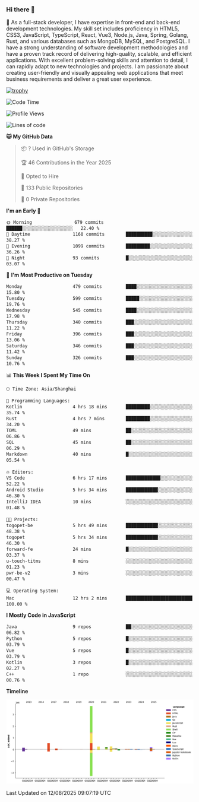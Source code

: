 ### Hi there 👋

🌱 As a full-stack developer, I have expertise in front-end and back-end development technologies. My skill set includes proficiency in HTML5, CSS3, JavaScript, TypeScript, React, Vue3, Node.js, Java, Spring, Golang, Rust, and various databases such as MongoDB, MySQL, and PostgreSQL. I have a strong understanding of software development methodologies and have a proven track record of delivering high-quality, scalable, and efficient applications. With excellent problem-solving skills and attention to detail, I can rapidly adapt to new technologies and projects. I am passionate about creating user-friendly and visually appealing web applications that meet business requirements and deliver a great user experience.

[![trophy](https://github-profile-trophy.vercel.app/?username=elton&rank=SECRET,SSS,SS,S,AAA,AA,A&theme=onedark&no-frame=true&margin-w=10)](https://github.com/ryo-ma/github-profile-trophy)

<!--START_SECTION:waka-->
![Code Time](http://img.shields.io/badge/Code%20Time-1%2C848%20hrs%2050%20mins-blue)

![Profile Views](http://img.shields.io/badge/Profile%20Views-1-blue)

![Lines of code](https://img.shields.io/badge/From%20Hello%20World%20I%27ve%20Written-5.8%20million%20lines%20of%20code-blue)

**🐱 My GitHub Data** 

> 📦 ? Used in GitHub's Storage 
 > 
> 🏆 46 Contributions in the Year 2025
 > 
> 💼 Opted to Hire
 > 
> 📜 133 Public Repositories 
 > 
> 🔑 0 Private Repositories 
 > 
**I'm an Early 🐤** 

```text
🌞 Morning                679 commits         ██████░░░░░░░░░░░░░░░░░░░   22.40 % 
🌆 Daytime                1160 commits        ██████████░░░░░░░░░░░░░░░   38.27 % 
🌃 Evening                1099 commits        █████████░░░░░░░░░░░░░░░░   36.26 % 
🌙 Night                  93 commits          █░░░░░░░░░░░░░░░░░░░░░░░░   03.07 % 
```
📅 **I'm Most Productive on Tuesday** 

```text
Monday                   479 commits         ████░░░░░░░░░░░░░░░░░░░░░   15.80 % 
Tuesday                  599 commits         █████░░░░░░░░░░░░░░░░░░░░   19.76 % 
Wednesday                545 commits         ████░░░░░░░░░░░░░░░░░░░░░   17.98 % 
Thursday                 340 commits         ███░░░░░░░░░░░░░░░░░░░░░░   11.22 % 
Friday                   396 commits         ███░░░░░░░░░░░░░░░░░░░░░░   13.06 % 
Saturday                 346 commits         ███░░░░░░░░░░░░░░░░░░░░░░   11.42 % 
Sunday                   326 commits         ███░░░░░░░░░░░░░░░░░░░░░░   10.76 % 
```


📊 **This Week I Spent My Time On** 

```text
🕑︎ Time Zone: Asia/Shanghai

💬 Programming Languages: 
Kotlin                   4 hrs 18 mins       █████████░░░░░░░░░░░░░░░░   35.74 % 
Rust                     4 hrs 7 mins        █████████░░░░░░░░░░░░░░░░   34.20 % 
TOML                     49 mins             ██░░░░░░░░░░░░░░░░░░░░░░░   06.86 % 
SQL                      45 mins             ██░░░░░░░░░░░░░░░░░░░░░░░   06.29 % 
Markdown                 40 mins             █░░░░░░░░░░░░░░░░░░░░░░░░   05.54 % 

🔥 Editors: 
VS Code                  6 hrs 17 mins       █████████████░░░░░░░░░░░░   52.22 % 
Android Studio           5 hrs 34 mins       ████████████░░░░░░░░░░░░░   46.30 % 
IntelliJ IDEA            10 mins             ░░░░░░░░░░░░░░░░░░░░░░░░░   01.48 % 

🐱‍💻 Projects: 
togopet-be               5 hrs 49 mins       ████████████░░░░░░░░░░░░░   48.38 % 
togopet                  5 hrs 34 mins       ████████████░░░░░░░░░░░░░   46.30 % 
forward-fe               24 mins             █░░░░░░░░░░░░░░░░░░░░░░░░   03.37 % 
u-touch-titms            8 mins              ░░░░░░░░░░░░░░░░░░░░░░░░░   01.23 % 
pwr-be-v2                3 mins              ░░░░░░░░░░░░░░░░░░░░░░░░░   00.47 % 

💻 Operating System: 
Mac                      12 hrs 2 mins       █████████████████████████   100.00 % 
```

**I Mostly Code in JavaScript** 

```text
Java                     9 repos             ██░░░░░░░░░░░░░░░░░░░░░░░   06.82 % 
Python                   5 repos             █░░░░░░░░░░░░░░░░░░░░░░░░   03.79 % 
Vue                      5 repos             █░░░░░░░░░░░░░░░░░░░░░░░░   03.79 % 
Kotlin                   3 repos             █░░░░░░░░░░░░░░░░░░░░░░░░   02.27 % 
C++                      1 repo              ░░░░░░░░░░░░░░░░░░░░░░░░░   00.76 % 
```



**Timeline**

![Lines of Code chart](https://raw.githubusercontent.com/elton/elton/main/assets/bar_graph.png)


 Last Updated on 12/08/2025 09:07:19 UTC
<!--END_SECTION:waka-->

<!--
**elton/elton** is a ✨ _special_ ✨ repository because its `README.md` (this file) appears on your GitHub profile.

Here are some ideas to get you started:

- 🔭 I’m currently working on ...
- 🌱 I’m currently learning ...
- 👯 I’m looking to collaborate on ...
- 🤔 I’m looking for help with ...
- 💬 Ask me about ...
- 📫 How to reach me: ...
- 😄 Pronouns: ...
- ⚡ Fun fact: ...
-->
